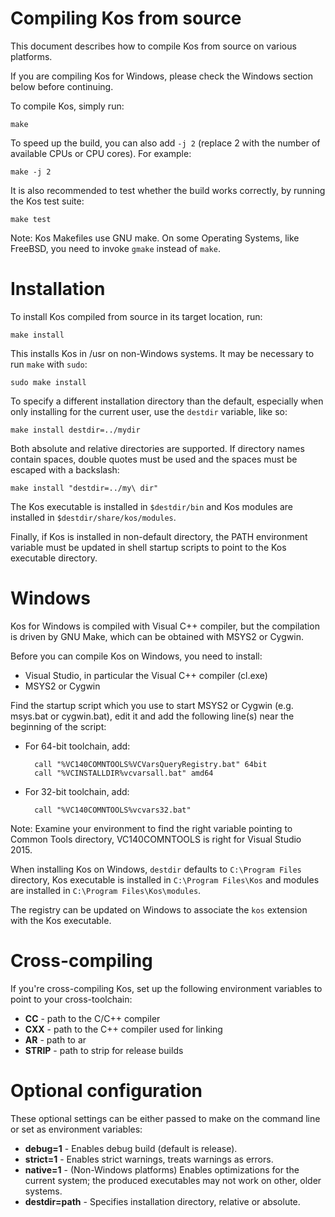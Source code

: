 Compiling Kos from source
=========================

This document describes how to compile Kos from source on various platforms.

If you are compiling Kos for Windows, please check the Windows section below
before continuing.

To compile Kos, simply run:

    make

To speed up the build, you can also add `-j 2` (replace 2 with the number of
available CPUs or CPU cores).  For example:

    make -j 2

It is also recommended to test whether the build works correctly, by running
the Kos test suite:

    make test

Note: Kos Makefiles use GNU make.  On some Operating Systems, like FreeBSD, you
need to invoke `gmake` instead of `make`.


Installation
============

To install Kos compiled from source in its target location, run:

    make install

This installs Kos in /usr on non-Windows systems.  It may be necessary
to run `make` with `sudo`:

    sudo make install

To specify a different installation directory than the default, especially
when only installing for the current user, use the `destdir` variable,
like so:

    make install destdir=../mydir

Both absolute and relative directories are supported.  If directory names
contain spaces, double quotes must be used and the spaces must be escaped
with a backslash:

    make install "destdir=../my\ dir"

The Kos executable is installed in `$destdir/bin` and Kos modules are installed
in `$destdir/share/kos/modules`.

Finally, if Kos is installed in non-default directory, the PATH environment
variable must be updated in shell startup scripts to point to the Kos
executable directory.


Windows
=======

Kos for Windows is compiled with Visual C++ compiler, but the compilation is
driven by GNU Make, which can be obtained with MSYS2 or Cygwin.

Before you can compile Kos on Windows, you need to install:

* Visual Studio, in particular the Visual C++ compiler (cl.exe)
* MSYS2 or Cygwin

Find the startup script which you use to start MSYS2 or Cygwin (e.g. msys.bat
or cygwin.bat), edit it and add the following line(s) near the beginning of
the script:

* For 64-bit toolchain, add:

        call "%VC140COMNTOOLS%VCVarsQueryRegistry.bat" 64bit
        call "%VCINSTALLDIR%vcvarsall.bat" amd64

* For 32-bit toolchain, add:

        call "%VC140COMNTOOLS%vcvars32.bat"

Note: Examine your environment to find the right variable pointing to
Common Tools directory, VC140COMNTOOLS is right for Visual Studio 2015.

When installing Kos on Windows, `destdir` defaults to `C:\Program Files`
directory, Kos executable is installed in `C:\Program Files\Kos` and
modules are installed in `C:\Program Files\Kos\modules`.

The registry can be updated on Windows to associate the `kos` extension
with the Kos executable.


Cross-compiling
===============

If you're cross-compiling Kos, set up the following environment variables to
point to your cross-toolchain:

* **CC** - path to the C/C++ compiler
* **CXX** - path to the C++ compiler used for linking
* **AR** - path to ar
* **STRIP** - path to strip for release builds


Optional configuration
======================

These optional settings can be either passed to make on the command line or
set as environment variables:

* **debug=1** - Enables debug build (default is release).
* **strict=1** - Enables strict warnings, treats warnings as errors.
* **native=1** - (Non-Windows platforms) Enables optimizations for the
current system; the produced executables may not work on other, older systems.
* **destdir=path** - Specifies installation directory, relative or absolute.
